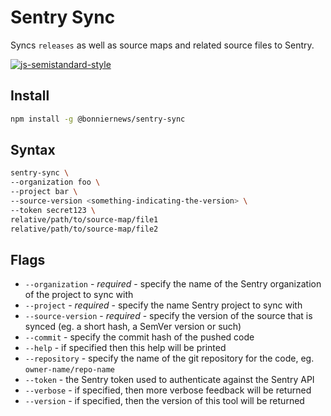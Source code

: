 # Sentry Sync

Syncs `releases` as well as source maps and related source files to Sentry.

[![js-semistandard-style](https://img.shields.io/badge/code%20style-semistandard-brightgreen.svg?style=flat)](https://github.com/Flet/semistandard)

## Install

```bash
npm install -g @bonniernews/sentry-sync
```

## Syntax

```bash
sentry-sync \
--organization foo \
--project bar \
--source-version <something-indicating-the-version> \
--token secret123 \
relative/path/to/source-map/file1
relative/path/to/source-map/file2
```

## Flags

* `--organization` - _required_ - specify the name of the Sentry organization of the project to sync with
* `--project` - _required_ - specify the name Sentry project to sync with
* `--source-version` - _required_ - specify the version of the source that is synced (eg. a short hash, a SemVer version or such)
* `--commit` - specify the commit hash of the pushed code
* `--help` - if specified then this help will be printed
* `--repository` - specify the name of the git repository for the code, eg. `owner-name/repo-name`
* `--token` - the Sentry token used to authenticate against the Sentry API
* `--verbose` - if specified, then more verbose feedback will be returned
* `--version` - if specified, then the version of this tool will be returned
